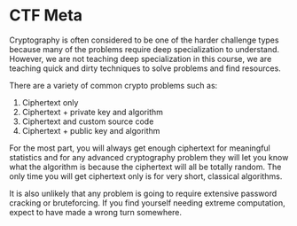 # CTF Meta

Cryptography is often considered to be one of the harder challenge types because many of the problems require deep specialization to understand. However, we are not teaching deep specialization in this course, we are teaching quick and dirty techniques to solve problems and find resources.

There are a variety of common crypto problems such as:

1. Ciphertext only
2. Ciphertext + private key and algorithm
3. Ciphertext and custom source code
4. Ciphertext + public key and algorithm

For the most part, you will always get enough ciphertext for meaningful statistics and for any advanced cryptography problem they will let you know what the algorithm is because the ciphertext will all be totally random. The only time you will get ciphertext only is for very short, classical algorithms.

It is also unlikely that any problem is going to require extensive password cracking or bruteforcing. If you find yourself needing extreme computation, expect to have made a wrong turn somewhere.

